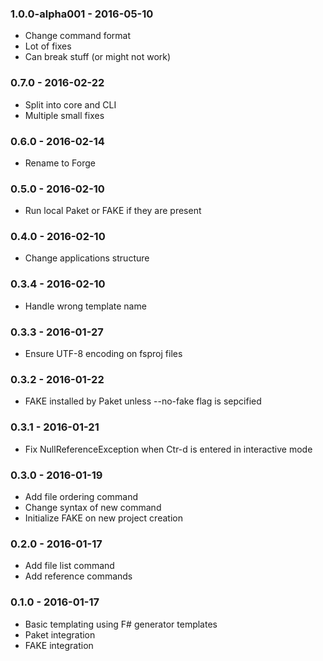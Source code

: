 ### 1.0.0-alpha001 - 2016-05-10
* Change command format
* Lot of fixes
* Can break stuff (or might not work)

### 0.7.0 - 2016-02-22
* Split into core and CLI
* Multiple small fixes

### 0.6.0 - 2016-02-14
* Rename to Forge

### 0.5.0 - 2016-02-10
* Run local Paket or FAKE if they are present

### 0.4.0 - 2016-02-10
* Change applications structure

### 0.3.4 - 2016-02-10
* Handle wrong template name

### 0.3.3 - 2016-01-27
* Ensure UTF-8 encoding on fsproj files

### 0.3.2 - 2016-01-22
* FAKE installed by Paket unless --no-fake flag is sepcified

### 0.3.1 - 2016-01-21
* Fix NullReferenceException when Ctr-d is entered in interactive mode

### 0.3.0 - 2016-01-19
* Add file ordering command
* Change syntax of new command
* Initialize FAKE on new project creation

### 0.2.0 - 2016-01-17
* Add file list command
* Add reference commands

### 0.1.0 - 2016-01-17
* Basic templating using F# generator templates
* Paket integration
* FAKE integration
